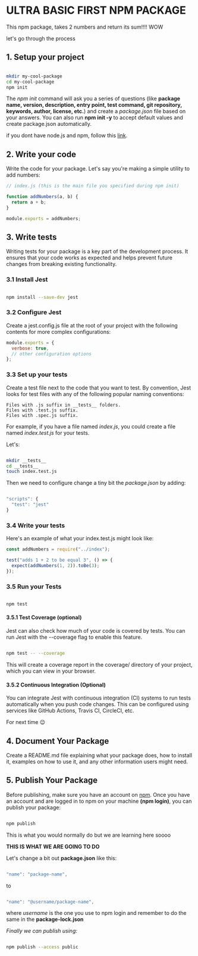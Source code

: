 # ULTRA BASIC FIRST NPM PACKAGE

This npm package, takes 2 numbers and return its sum!!!! WOW

let's go through the process

## 1. Setup your project

```sh

mkdir my-cool-package
cd my-cool-package
npm init

```

The _npm init_ command will ask you a series of questions (like **package name, version, description, entry point, test command, git repository, keywords, author, license, etc.**) and create a _package.json_ file based on your answers. You can also run **npm init -y** to accept default values and create package.json automatically.

if you dont have node.js and npm, follow this [link](https://docs.npmjs.com/downloading-and-installing-node-js-and-npm).

## 2. Write your code

Write the code for your package. Let's say you're making a simple utility to add numbers:

```js
// index.js (this is the main file you specified during npm init)

function addNumbers(a, b) {
  return a + b;
}

module.exports = addNumbers;
```

## 3. Write tests

Writing tests for your package is a key part of the development process. It ensures that your code works as expected and helps prevent future changes from breaking existing functionality.

### 3.1 Install Jest

```sh

npm install --save-dev jest

```

### 3.2 Configure Jest

Create a jest.config.js file at the root of your project with the following contents for more complex configurations:

```js
module.exports = {
  verbose: true,
  // other configuration options
};
```

### 3.3 Set up your tests

Create a test file next to the code that you want to test. By convention, Jest looks for test files with any of the following popular naming conventions:

    Files with .js suffix in __tests__ folders.
    Files with .test.js suffix.
    Files with .spec.js suffix.

For example, if you have a file named _index.js_, you could create a file named _index.test.js_ for your tests.

Let's:

```sh

mkdir __tests__
cd __tests__
touch index.test.js

```

Then we need to configure change a tiny bit the _package.json_ by adding:

```js

"scripts": {
  "test": "jest"
}

```

### 3.4 Write your tests

Here's an example of what your index.test.js might look like:

```js
const addNumbers = require("../index");

test("adds 1 + 2 to be equal 3", () => {
  expect(addNumbers(1, 2)).toBe(3);
});
```

### 3.5 Run your Tests

```sh

npm test

```

#### 3.5.1 Test Coverage (optional)

Jest can also check how much of your code is covered by tests. You can run Jest with the --coverage flag to enable this feature.

```sh

npm test -- --coverage

```

This will create a coverage report in the coverage/ directory of your project, which you can view in your browser.

#### 3.5.2 Continuous Integration (Optional)

You can integrate Jest with continuous integration (CI) systems to run tests automatically when you push code changes. This can be configured using services like GitHub Actions, Travis CI, CircleCI, etc.

For next time 😉

## 4. Document Your Package

Create a README.md file explaining what your package does, how to install it, examples on how to use it, and any other information users might need.

## 5. Publish Your Package

Before publishing, make sure you have an account on [npm](https://www.npmjs.com/signup). Once you have an account and are logged in to npm on your machine **(npm login)**, you can publish your package:

```sh

npm publish

```

This is what you would normally do but we are learning here soooo

**THIS IS WHAT WE ARE GOING TO DO**

Let's change a bit out **package.json** like this:

```js

"name": "package-name",

```

to

```js

"name": "@username/package-name",

```

where _username_ is the one you use to npm login and remember to do the same in the **package-lock.json**

_Finally we can publish using:_

```sh

npm publish --access public

```
